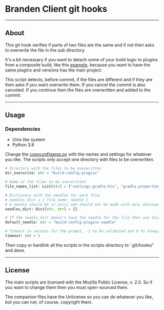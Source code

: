# Branden Client git hooks

---

## About

This git hook verifies if parts of two files are the same and if not then asks to overwrite the file
in the sub directory.

It's a bit necessary if you want to detach some of your build logic to plugins from a composite build,
like this [example](https://github.com/cortinico/kotlin-gradle-plugin-template), because you want to have the same
plugins and versions has the main project.

This script detects, before commit, if the files are different and if they are then asks if you want overwrite them.
If you cancel the commit is also canceled. If you continue then the files are overwritten and added to the commit.

---

## Usage

### Dependencies

 - Unix like system
 - Python 3.8


Change the [copyconfigargs.py](scripts/copyconfigargs.py) with the names and settings for whatever you like.
The scripts only accept one directory with files to be overwritten.

```python
# Directory with the files to be overwritten
dir_overwrite: str = "build-config-plugins"

# Name of the files to be overwritten
file_names_list: List[str] = ["settings.gradle.kts", "gradle.properties"]

# Dictionary with the needles for each file:
# needles_dict = { file_name: needle }
# A needle should be in ascii and should not be made with only whitespaces
needles_dict: Dict[str, str] = {}

# If the needle_dict doesn't have the needle for the file then use this one:
default_needle: str = "build-config-plugins-needle"

# Timeout in seconds for the prompt, -1 to be unlimited and 0 to always cancel
timeout: int = 5
```

Then copy or hardlink all the scripts in the scripts directory to '.git/hooks/' and done.

---

## License

The main scripts are licensed with the Mozilla Public License, v. 2.0.
So if you want to change them then you must open-sourced them.

The companion files have the Unlicense so you can do whatever you like, but you can not, of course, copyright them.
